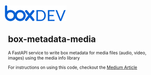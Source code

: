 <img src="images/box-dev-logo-clip.png" 
alt= “box-dev-logo” 
style="margin-left:-10px;"
width=40%;>

# box-metadata-media
A FastAPI service to write box metadata for media files (audio, video, images) using the media info library

For instructions on using this code, checkout the [Medium Article](https://medium.com/box-developer-blog/building-a-metadata-service-using-box-and-fastapi-29529e0e754c)
